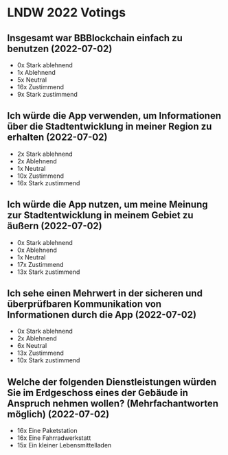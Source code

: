 # LNDW 2022 Votings

## Insgesamt war BBBlockchain einfach zu benutzen (2022-07-02)
- 0x Stark ablehnend
- 1x Ablehnend
- 5x Neutral
- 16x Zustimmend
- 9x Stark zustimmend

## Ich würde die App verwenden, um Informationen über die Stadtentwicklung in meiner Region zu erhalten (2022-07-02)
- 2x Stark ablehnend
- 2x Ablehnend
- 1x Neutral
- 10x Zustimmend
- 16x Stark zustimmend

## Ich würde die App nutzen, um meine Meinung zur Stadtentwicklung in meinem Gebiet zu äußern (2022-07-02)
- 0x Stark ablehnend
- 0x Ablehnend
- 1x Neutral
- 17x Zustimmend
- 13x Stark zustimmend

## Ich sehe einen Mehrwert in der sicheren und überprüfbaren Kommunikation von Informationen durch die App (2022-07-02)
- 0x Stark ablehnend
- 2x Ablehnend
- 6x Neutral
- 13x Zustimmend
- 10x Stark zustimmend

## Welche der folgenden Dienstleistungen würden Sie im Erdgeschoss eines der Gebäude in Anspruch nehmen wollen? (Mehrfachantworten möglich) (2022-07-02)
- 16x Eine Paketstation
- 16x Eine Fahrradwerkstatt
- 15x Ein kleiner Lebensmittelladen